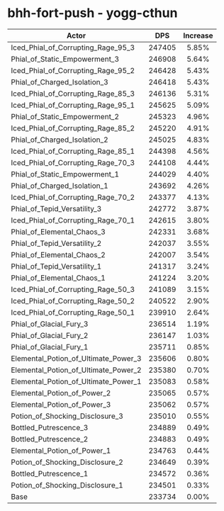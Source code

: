 # bhh-fort-push - yogg-cthun
| Actor | DPS | Increase |
|---|:---:|:---:|
|Iced_Phial_of_Corrupting_Rage_95_3|247405|5.85%|
|Phial_of_Static_Empowerment_3|246908|5.64%|
|Iced_Phial_of_Corrupting_Rage_95_2|246428|5.43%|
|Phial_of_Charged_Isolation_3|246418|5.43%|
|Iced_Phial_of_Corrupting_Rage_85_3|246136|5.31%|
|Iced_Phial_of_Corrupting_Rage_95_1|245625|5.09%|
|Phial_of_Static_Empowerment_2|245323|4.96%|
|Iced_Phial_of_Corrupting_Rage_85_2|245220|4.91%|
|Phial_of_Charged_Isolation_2|245025|4.83%|
|Iced_Phial_of_Corrupting_Rage_85_1|244398|4.56%|
|Iced_Phial_of_Corrupting_Rage_70_3|244108|4.44%|
|Phial_of_Static_Empowerment_1|244029|4.40%|
|Phial_of_Charged_Isolation_1|243692|4.26%|
|Iced_Phial_of_Corrupting_Rage_70_2|243377|4.13%|
|Phial_of_Tepid_Versatility_3|242772|3.87%|
|Iced_Phial_of_Corrupting_Rage_70_1|242615|3.80%|
|Phial_of_Elemental_Chaos_3|242331|3.68%|
|Phial_of_Tepid_Versatility_2|242037|3.55%|
|Phial_of_Elemental_Chaos_2|242007|3.54%|
|Phial_of_Tepid_Versatility_1|241317|3.24%|
|Phial_of_Elemental_Chaos_1|241224|3.20%|
|Iced_Phial_of_Corrupting_Rage_50_3|241089|3.15%|
|Iced_Phial_of_Corrupting_Rage_50_2|240522|2.90%|
|Iced_Phial_of_Corrupting_Rage_50_1|239910|2.64%|
|Phial_of_Glacial_Fury_3|236514|1.19%|
|Phial_of_Glacial_Fury_2|236147|1.03%|
|Phial_of_Glacial_Fury_1|235711|0.85%|
|Elemental_Potion_of_Ultimate_Power_3|235606|0.80%|
|Elemental_Potion_of_Ultimate_Power_2|235380|0.70%|
|Elemental_Potion_of_Ultimate_Power_1|235083|0.58%|
|Elemental_Potion_of_Power_2|235065|0.57%|
|Elemental_Potion_of_Power_3|235062|0.57%|
|Potion_of_Shocking_Disclosure_3|235010|0.55%|
|Bottled_Putrescence_3|234889|0.49%|
|Bottled_Putrescence_2|234883|0.49%|
|Elemental_Potion_of_Power_1|234763|0.44%|
|Potion_of_Shocking_Disclosure_2|234649|0.39%|
|Bottled_Putrescence_1|234572|0.36%|
|Potion_of_Shocking_Disclosure_1|234501|0.33%|
|Base|233734|0.00%|
